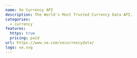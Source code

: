 ```yaml
---
name: Xe Currency API
description: The World's Most Trusted Currency Data API.
categories:
  - currency
features:
  https: true
  pricing: paid
url: https://www.xe.com/xecurrencydata/
logo: xe.svg
---
```

